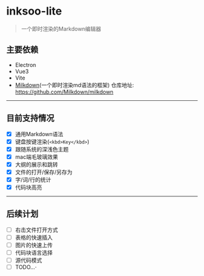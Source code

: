 # inksoo-lite

> 一个即时渲染的Markdown编辑器

## 主要依赖

- Electron
- Vue3
- Vite
- [Milkdown](https://milkdown.dev/)(一个即时渲染md语法的框架)
  仓库地址: https://github.com/Milkdown/milkdown

---

## 目前支持情况

- [x] 通用Markdown语法
- [x] 键盘按键渲染(`<kbd>Key</kbd>`)
- [x] 跟随系统的深浅色主题
- [x] mac端毛玻璃效果
- [x] 大纲的展示和跳转
- [x] 文件的打开/保存/另存为
- [x] 字/词/行的统计
- [x] 代码块高亮

---

## 后续计划

- [ ] 右击文件打开方式
- [ ] 表格的快速插入
- [ ] 图片的快速上传
- [ ] 代码块语言选择
- [ ] 源代码模式
- [ ] TODO...·